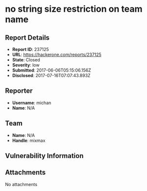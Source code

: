# no string size restriction on team name

## Report Details
- **Report ID**: 237125
- **URL**: https://hackerone.com/reports/237125
- **State**: Closed
- **Severity**: low
- **Submitted**: 2017-06-06T05:15:06.156Z
- **Disclosed**: 2017-07-16T07:07:43.893Z

## Reporter
- **Username**: michan
- **Name**: N/A

## Team
- **Name**: N/A
- **Handle**: mixmax

## Vulnerability Information


## Attachments
No attachments
